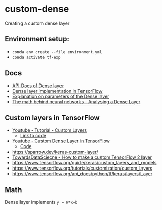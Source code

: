 # custom-dense
Creating a custom dense layer

## Environment setup:
- `conda env create --file environment.yml`
- `conda activate tf-exp`

## Docs
- [API Docs of Dense layer](https://www.tensorflow.org/api_docs/python/tf/keras/layers/Dense)
- [Dense layer implementation in TensorFlow](https://github.com/tensorflow/tensorflow/blob/5697e8d298073398ed472bba788c4b6a7bd980d1/tensorflow/python/keras/layers/core.py#L1089)
- [Explanation on parameters of the Dense layer](https://machinelearningknowledge.ai/keras-dense-layer-explained-for-beginners/ )
- [The math behind neural networks - Analysing a Dense Layer](https://vallant.in/the-math-behind-neural-networks-analysing-a-dense-layer/?__cf_chl_managed_tk__=b705b0bee1c6386a5c42ef1ad4d2409fd7eacb67-1624480399-0-AVBxDceeqOjJkuord56P2Tyk6aLo9W9lS4HWfF4rS4JpjAo2XKns76ZY1CjY8bItZeD_EJyqKMR_s_v56DqG_gR778v3g_7zmkGyu1Iy66YWVufasY70MfbrsWtpU5iUiL_liYa0KDLwSlGT9gupkymzHuokExyHFxFFNQwWsQ_hTy-zvjNEPtnAKe0Stt7VPuXXpv-UkEye3TUiBbRfIkVyRztXro5lnuB88-c1yAySt-r0JCSqYZY1lN7KFE64dINiyoUHQsJx1PQrzULxZVCzG4iaWrf7zkDbLT5NkaFpeSBhGGYBIxSIKwrqBF9N-YbGvHLNN-QRmkv4r4B7u3x8i1qNu3O669HehLnVVuwoYqJ1fpYPZeigd6TK3zRrcMEbYnIf3ma8_jOv_2MrPV3AXDJgEqUc_KZwT-1qYIxoFgkHYYkGtgo6_iboik5jpwBZgm_0-Lv6AEj7UdFSsFhfIzfXtJ2hW3p11c6Tz7ssQRiGGGygI47ILNIiFIKVqTgqAdbCPu5EqMfqini179vuTOwuL_qE1Tl6Hu3hYrGKp1iOWpKLwvN8D1tQ8WddLcpMVuYpt6cDScgxD_Z1ny-ckF759vDBx1DAz1VDOkBKqrXBoyuNewbJ-clygiYrVKYWkDCaIeEmA5GimqM4UMRdqZsSddhvCHsphlmZ8xCw0ptMRXMzFnQwT5kEFUPabYndG95Wv_hmLY580DcOap49sQPccTbsJsXmvSs7oqkjVJHFhoa6b-AipKi8wc_NOw)

## Custom layers in TensorFlow
- [Youtube - Tutorial - Custom Layers](https://youtu.be/cKMJDkWSDnY?t=235)
    - [Link to code](https://github.com/aladdinpersson/Machine-Learning-Collection/blob/master/ML/TensorFlow/Basics/tutorial9-custom-layers.py)
- [Youtube - Custom Dense Layer in TensorFlow](https://youtu.be/0jhdNS59SdU?t=367)
     - [Code](https://github.com/nikhilroxtomar/Custom-Layer-in-TensorFlow-using-Keras-API/blob/main/custom.py)
- https://sparrow.dev/keras-custom-layer/
- [TowardsDataSciecne - How to make a custom TensorFlow 2 layer](https://towardsdatascience.com/im-out-of-the-layers-how-to-make-a-custom-tensorflow-2-layer-9921942c88fc)
- https://www.tensorflow.org/guide/keras/custom_layers_and_models
- https://www.tensorflow.org/tutorials/customization/custom_layers
- https://www.tensorflow.org/api_docs/python/tf/keras/layers/Layer

## Math
Dense layer implements `y = W*x+b`